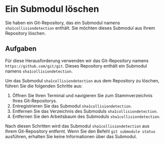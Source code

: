 # Ein Submodul löschen

Sie haben ein Git-Repository, das ein Submodul namens `sha1collisiondetection` enthält. Sie möchten dieses Submodul aus Ihrem Repository löschen.

## Aufgaben

Für diese Herausforderung verwenden wir das Git-Repository namens `https://github.com/git/git`. Dieses Repository enthält ein Submodul namens `sha1collisiondetection`.

Um das Submodul `sha1collisiondetection` aus dem Repository zu löschen, führen Sie die folgenden Schritte aus:

1. Öffnen Sie Ihren Terminal und navigieren Sie zum Stammverzeichnis Ihres Git-Repositorys.
2. Entregistrieren Sie das Submodul `sha1collisiondetection`.
3. Entfernen Sie das Verzeichnis des Submoduls `sha1collisiondetection`.
4. Entfernen Sie den Arbeitsbaum des Submoduls `sha1collisiondetection`.

Nach diesen Schritten wird das Submodul `sha1collisiondetection` aus Ihrem Git-Repository entfernt. Wenn Sie den Befehl `git submodule status` ausführen, erhalten Sie keine Informationen über das Submodul.
